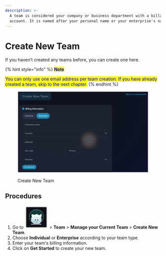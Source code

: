 ```yaml
---
description: >-
  A team is considered your company or business department with a billable
  account. It is named after your personal name or your enterprise's name.
---
```


# Create New Team

If you haven’t created any teams before, you can create one here.

{% hint style="info" %}
<mark style="color:blue;">**Note**</mark>

<mark style="color:blue;">You can only use one email address per team creation. If you have already created a team, skip to the next chapter.</mark>
{% endhint %}

<figure><img src="../../.gitbook/assets/image (31).png" alt=""><figcaption><p>Create New Team</p></figcaption></figure>

## Procedures

1. Go to <img src="../../.gitbook/assets/image (20).png" alt="" data-size="line"> > **Team** > **Manage your Current Team** > **Create New Team**.
2. Choose **Individual** or **Enterprise** according to your team type.
3. Enter your team's billing information.
4. Click on **Get Started** to create your new team.

